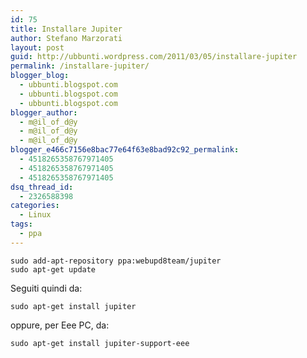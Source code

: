 ```yaml
---
id: 75
title: Installare Jupiter
author: Stefano Marzorati
layout: post
guid: http://ubbunti.wordpress.com/2011/03/05/installare-jupiter
permalink: /installare-jupiter/
blogger_blog:
  - ubbunti.blogspot.com
  - ubbunti.blogspot.com
  - ubbunti.blogspot.com
blogger_author:
  - m@il_of_d@y
  - m@il_of_d@y
  - m@il_of_d@y
blogger_e466c7156e8bac77e64f63e8bad92c92_permalink:
  - 4518265358767971405
  - 4518265358767971405
  - 4518265358767971405
dsq_thread_id:
  - 2326588398
categories:
  - Linux
tags:
  - ppa
---
```

`sudo add-apt-repository ppa:webupd8team/jupiter`  
`sudo apt-get update`

Seguiti quindi da:

`sudo apt-get install jupiter`

oppure, per Eee PC, da:

`sudo apt-get install jupiter-support-eee`